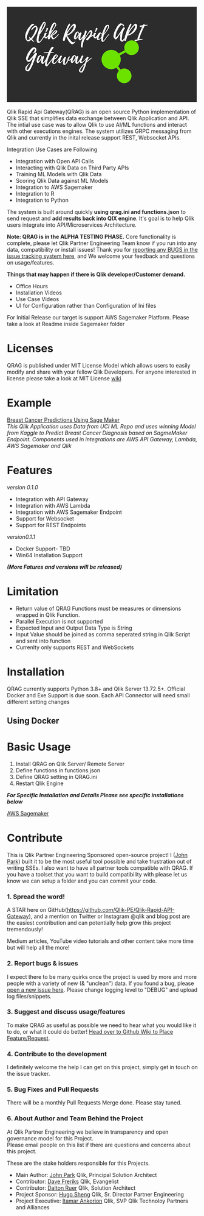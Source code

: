 ![QRAG Logo](./images/QRAG.png)

Qlik Rapid Api Gateway(QRAG) is an open source Python implementation of Qlik SSE that simplifies data exchange between Qlik Application and API.
The intial use case was to allow Qlik to use AI/ML functions and interact with other executions engines. The system utilizes GRPC messaging from Qlik and currently in the inital release support REST, Websocket APIs.

Integration Use Cases are Following

- Integration with Open API Calls
- Interacting with Qlik Data on Third Party APIs
- Training ML Models with Qlik Data
- Scoring Qlik Data against ML Models
- Integration to AWS Sagemaker
- Integration to R
- Integration to Python

The system is built around quickly **using qrag.ini and functions.json** to send request and **add results back into QIX engine**. It's goal is to help Qlik users integrate into API/Microservices Architecture.

**Note: QRAG is in the ALPHA TESTING PHASE.** Core functionality is complete, please let Qlik Partner Engineering Team know if you run into any data, compatibility or install issues! Thank you for [reporting any BUGS in the issue tracking system here](https://github.com/Qlik-PE/Qlik-Rapid-API-Gateway/issues), and We welcome your feedback and questions on usage/features.

**Things that may happen if there is Qlik developer/Customer demand.**

- Office Hours
- Installation Videos
- Use Case Videos
- UI for Configuration rather than Configuration of Ini files

For Initial Release our target is support AWS Sagemaker Platform.
Please take a look at Readme inside Sagemaker folder

# Licenses

QRAG is published under MIT License Model which allows users to easily modify and share with your fellow Qlik Developers.  For anyone interested in license please take a look at MIT License [wiki](https://en.wikipedia.org/wiki/MIT_License)

# Example

[Breast Cancer Predictions Using Sage Maker](http://pe.qlik.com/sense/app/7693d173-d1aa-4c1a-bce0-d0077c8f378f/overview)  
_This Qlik Application uses Data from UCI ML Repo and uses winning Model from Kaggle to Predict Breast Cancer Diagnosis based on SagmeMaker Endpoint.  Components used in integrations are AWS API Gateway, Lambda, AWS Sagemaker and Qlik_

# Features

_version 0.1.0_
- Integration with API Gateway
- Integration with AWS Lambda
- Integration with AWS Sagemaker Endpoint
- Support for Websocket
- Support for REST Endpoints  

_version0.1.1_  
- Docker Support- TBD
- Win64 Installation Support
  
***(More Fatures and versions will be released)***  

# Limitation

- Return value of QRAG Functions must be measures or dimensions wrapped in Qlik Function.
- Parallel Execution is not supported
- Expected Input and Output Data Type is String
- Input Value should be joined as comma seperated string in Qlik Script and sent into function
- Currenlty only supports REST and WebSockets

# Installation

QRAG currently supports Python 3.8+ and Qlik Server 13.72.5+.
Official Docker and Exe Support is due soon.
Each API Connector will need small different setting changes

## Using Docker

# Basic Usage

1. Install QRAG on Qlik Server/ Remote Server
2. Define functions in functions.json
3. Define QRAG setting in QRAG.ini
4. Restart Qlik Engine

**_For Specific Installation and Details Please see specific installations below_**

[AWS Sagemaker](./sagemaker/reademe.md)

# Contribute

This is Qlik Partner Engineering Sponsored open-source project!  I ([John Park](john.park@qlik.com )) built it to be the most useful tool possible and take frustration out of writing SSEs. I also want to have all partner tools compatible with QRAG. If you have a toolset that you want to build compatibility with please let us know we can setup a folder and you can commit your code.

### 1. Spread the word!

A STAR here on GitHub(https://github.com/Qlik-PE/Qlik-Rapid-API-Gateway), and a mention on Twitter or Instagram @qlik and blog post are the easiest contribution and can potentially help grow this project tremendously!

Medium articles, YouTube video tutorials and other content take more time but will help all the more!

### 2. Report bugs & issues

I expect there to be many quirks once the project is used by more and more people with a variety of new (& "unclean") data. If you found a bug, please [open a new issue here](https://github.com/Qlik-PE/Qlik-Rapid-API-Gateway/issues).  Please change logging level to "DEBUG" and upload log files/snippets.

### 3. Suggest and discuss usage/features

To make QRAG as useful as possible we need to hear what you would like it to do, or what it could do better! [Head over to Github Wiki to Place Feature/Request](https://github.com/Qlik-PE/Qlik-Rapid-API-Gateway/issues).

### 4. Contribute to the development
I definitely welcome the help I can get on this project, simply get in touch on the issue tracker.

### 5. Bug Fixes and Pull Requests
There will be a monthly Pull Requests Merge done. Please stay tuned.

### 6. About Author and Team Behind the Project
At Qlik Partner Engineering we believe in transparency and open governance model for this Project.  
Please email people on this list if there are questions and concerns about this project.

These are the stake holders responsible for this Projects.

- Main Author: [John Park](john.park@qlik.com) Qlik, Principal Solution Architect
- Contributor: [Dave Freriks](dave.freriks@qlik.com) Qlik, Evangelist
- Contributor: [Dalton Ruer](dalton.ruer@qlik.com) Qlik, Solution Architect
- Project Sponsor: [Hugo Sheng](hugo.sheng@qlik.com) Qlik, Sr. Director Partner Engineering
- Project Executive: [Itamar Ankorion](itamar.ankorion@qlik.com) Qlik, SVP Qlik Technoloy Partners and Alliances
